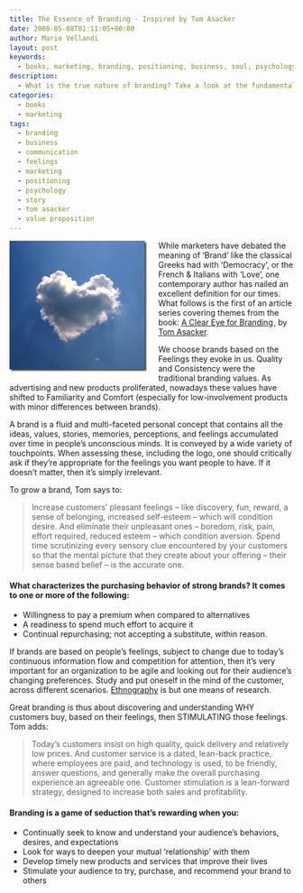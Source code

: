 ```yaml
---
title: The Essence of Branding - Inspired by Tom Asacker
date: 2008-05-08T01:11:05+00:00
author: Mario Vellandi
layout: post
keywords:
  - books, marketing, branding, positioning, business, soul, psychology, customer, story, belief, tom asacker, value proposition
description:
  - What is the true nature of branding? Take a look at the fundamental purpose of this hallmark word in marketing vocabulary, inspired by Tom Asacker.
categories:
  - books
  - marketing
tags:
  - branding
  - business
  - communication
  - feelings
  - marketing
  - positioning
  - psychology
  - story
  - tom asacker
  - value proposition
---
```

<img style="border-width:0;margin:0 20px 15px 0;" src="../wp-content/uploads/2008/05/heartcloud1.jpg" alt="heartCloud1" width="244" height="232" align="left" />While marketers have debated the meaning of &#8216;Brand&#8217; like the classical Greeks had with &#8216;Democracy&#8217;, or the French & Italians with &#8216;Love&#8217;, one contemporary author has nailed an excellent definition for our times. What follows is the first of an article series covering themes from the book: [A Clear Eye for Branding](http://www.amazon.com/gp/product/097252908X?ie=UTF8&tag=melodinmarke-20&linkCode=as2&camp=1789&creative=9325&creativeASIN=097252908X)<img style="border-style:none !important;margin:0;" src="http://www.assoc-amazon.com/e/ir?t=melodinmarke-20&l=as2&o=1&a=097252908X" alt="" width="1" height="1" />, by [Tom Asacker](http://www.acleareye.com/ "Tom Asacker author A Clear Eye for Branding").

We choose brands based on the Feelings they evoke in us. Quality and Consistency were the traditional branding values. As advertising and new products proliferated, nowadays these values have shifted to Familiarity and Comfort (especially for low-involvement products with minor differences between brands).

A brand is a fluid and multi-faceted personal concept that contains all the ideas, values, stories, memories, perceptions, and feelings accumulated over time in people&#8217;s unconscious minds. It is conveyed by a wide variety of touchpoints. When assessing these, including the logo, one should critically ask if they&#8217;re appropriate for the feelings you want people to have. If it doesn&#8217;t matter, then it&#8217;s simply irrelevant.

To grow a brand, Tom says to:

> Increase customers&#8217; pleasant feelings &#8211; like discovery, fun, reward, a sense of belonging, increased self-esteem &#8211; which will condition desire. And eliminate their unpleasant ones &#8211; boredom, risk, pain, effort required, reduced esteem &#8211; which condition aversion. Spend time scrutinizing every sensory clue encountered by your customers so that the mental picture that they create about your offering &#8211; their sense based belief &#8211; is the accurate one.

#### What characterizes the purchasing behavior of strong brands? It comes to one or more of the following:

  * Willingness to pay a premium when compared to alternatives
  * A readiness to spend much effort to acquire it
  * Continual repurchasing; not accepting a substitute, within reason.

If brands are based on people&#8217;s feelings, subject to change due to today&#8217;s continuous information flow and competition for attention, then it&#8217;s very important for an organization to be agile and looking out for their audience&#8217;s changing preferences. Study and put oneself in the mind of the customer, across different scenarios. [Ethnography](http://en.wikipedia.org/wiki/Ethnography "Ethnography cultural anthropology values society") is but one means of research.

Great branding is thus about discovering and understanding WHY customers buy, based on their feelings, then STIMULATING those feelings. Tom adds:

> Today&#8217;s customers insist on high quality, quick delivery and relatively low prices. And customer service is a dated, lean-back practice, where employees are paid, and technology is used, to be friendly, answer questions, and generally make the overall purchasing experience an agreeable one. Customer stimulation is a lean-forward strategy, designed to increase both sales and profitability.

#### Branding is a game of seduction that&#8217;s rewarding when you:

  * Continually seek to know and understand your audience&#8217;s behaviors, desires, and expectations
  * Look for ways to deepen your mutual &#8216;relationship&#8217; with them
  * Develop timely new products and services that improve their lives
  * Stimulate your audience to try, purchase, and recommend your brand to others
